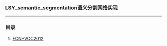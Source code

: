 ### LSY_semantic_segmentation语义分割网络实现
---
### 目录
1. [FCN+VOC2012](https://github.com/luoshiyong/LSY_semantic_segmentation/tree/main/FCN_VOC12)
